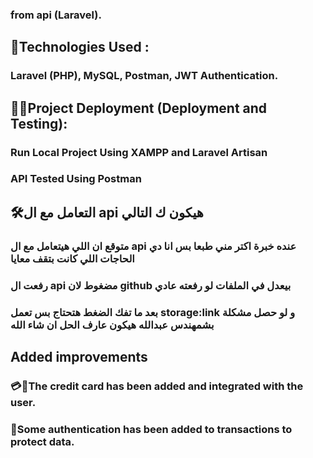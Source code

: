 ### from api (Laravel).

## 📝Technologies Used : 
### Laravel (PHP), MySQL, Postman, JWT Authentication.

## 🧑‍💻Project Deployment (Deployment and Testing):
### Run Local Project Using XAMPP and Laravel Artisan
### API Tested Using Postman

## 🛠التعامل مع ال api هيكون ك التالي  
### متوقع ان اللي هيتعامل مع ال api عنده خبرة اكتر مني طبعا بس انا دي الحاجات اللي كانت بتقف معايا 
### رفعت ال api مضغوط لان github بيعدل في الملفات لو رفعته عادي 
### بعد ما تفك الضغط هتحتاج بس تعمل storage:link و لو حصل مشكلة بشمهندس عبدالله هيكون عارف الحل ان شاء الله 

## Added improvements
### 💳💸The credit card has been added and integrated with the user.
### 🔐Some authentication has been added to transactions to protect data.
